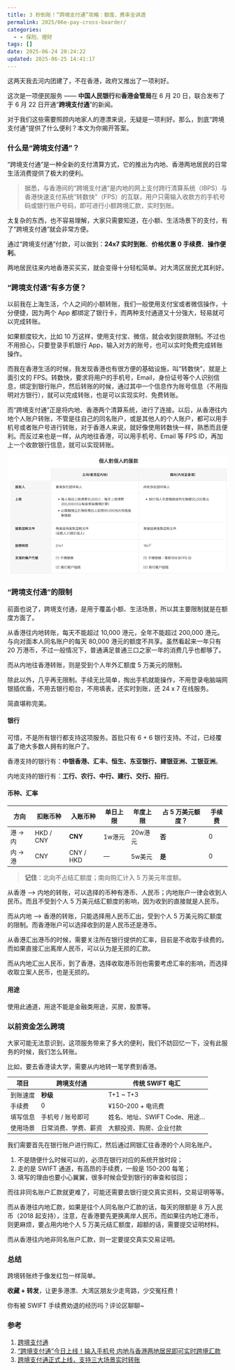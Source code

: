 ```yaml
---
title: 3 秒到账！“跨境支付通”攻略：额度、费率全讲透
permalink: 2025/06e-pay-cross-boarder/
categories:
  - - 保险、理财
tags: []
date: 2025-06-24 20:24:22
updated: 2025-06-25 14:41:17
---
```

这两天我去河内团建了，不在香港，政府又推出了一项利好。

这次是一项便民服务 —— **中国人民银行**和**香港金管局**在 6 月 20 日，联合发布了于 6 月 22 日开通“**跨境支付通**”的新闻。

对于我们这些需要照顾内地家人的港漂来说，无疑是一项利好。那么，到底“跨境支付通”提供了什么便利？本文为你揭开答案。

<!--more-->

### 什么是“跨境支付通”？

“跨境支付通”是一种全新的支付清算方式，它的推出为内地、香港两地居民的日常生活消费提供了极大的便利。

> 据悉，与香港间的“跨境支付通”是内地的网上支付跨行清算系统（IBPS）与香港快速支付系统“转数快”（FPS）的互联，用户只需输入收款方的手机号码或银行账户号码，即可进行小额跨境汇款，实时到账。

太复杂的东西，也不容易理解，大家只需要知道，在小额、生活场景下的支付，有了“跨境支付通”就会非常方便。

通过“跨境支付通”付款，可以做到：**24x7 实时到账**、**价格优惠 0 手续费**、**操作便利**。

两地居民往来内地香港买买买，就会变得十分轻松简单。对大湾区居民尤其利好。

### “跨境支付通”有多方便？

以前我在上海生活，个人之间的小额转账，我们一般使用支付宝或者微信操作，十分便捷，因为两个 App 都绑定了银行卡，而两种支付通道又十分强大，轻易就可以完成转账。

如果额度较大，比如 10 万这样，使用支付宝、微信，就会收到提款限制。不过也不用担心，只要登录手机银行 App，输入对方的账号，也可以实时免费完成转账操作。

而我在香港生活的时候，我发现香港也有很方便的基础设施，叫“转数快”，就是上面引文的 FPS。转数快，要求将用户的手机号，Email，身份证号等个人识别信息，绑定到银行账户，然后转账的时候，通过其中一个信息作为账号信息（不用指明对方银行），就可以完成转账，也是可以实现实时、免费转账。

而“跨境支付通”正是将内地、香港两个清算系统，进行了连接。以后，从香港往内地个人账户转账，不管是往自己的同名账户，或是其他人的个人账户，都可以用手机号或者账户号进行转账，对于香港人来说，就好像使用转数快一样，熟悉而且便利。而反过来也是一样，从内地往香港，可以用手机号、Email 等 FPS ID，再加上一个收款银行信息，就可以实现转账。

![](../../images/2025/06/pay-cross-boarder.png)


### “跨境支付通”的限制

前面也说了，跨境支付通，是用于覆盖小额、生活场景，所以其主要限制就是在额度方面了。

从香港往内地转账，每天不能超过 10,000 港元，全年不能超过 200,000 港元。与向对面本人同名账户的每天 80,000 港元的额度不共享。虽然看起来一年只有 20 万港币，不过一般情况下，普通满足普通三口之家一年的消费几乎也都够了。

而从内地往香港转账，则是受到个人年外汇额度 5 万美元的限制。

除此以外，几乎再无限制。手续无比简单，掏出手机就能操作，不用登录电脑端网银插优盾，不用去银行柜台，不用填表，还实时到账，还 24 x 7 在线服务。

简直堪称完美。

#### 银行

可惜，不是所有银行都支持这项服务。首批只有 6 + 6 银行支持。不过，已经覆盖了绝大多数人拥有的账户了。

香港支持的银行有：**中银香港、汇丰、恒生、东亚银行、建银亚洲、工银亚洲**。

内地支持的银行有：**工行、农行、中行、建行、交行、招行**。

#### 币种、汇率

| 方向 | 扣账币种 | 入账币种 | 单日上限 | 年度上限 | 占 5 万美元额度？ | 手续费 |
|------|----------|----------|----------|----------|------------------|--------|
| 港 → 内 | HKD / CNY | **CNY** | 1w港元 | 20w港元 | **否** | 0 |
| 内 → 港 | CNY | CNY / HKD | — | 5w美元 | **是** | 0 |

> **记住**：北向不占结汇额度；南向购汇计入 5 万美元年度额。

从香港 --> 内地的转账，可以选择的币种有港币、人民币；内地账户一律会收到人民币。而且不受到个人 5 万美元结汇额度的影响，因为收到的直接就是人民币。

而从内地 --> 香港的转账，只能选择用人民币汇出，受到个人 5 万美元购汇额度的限制。而香港账户可以选择收到的是人民币还是港币。

从香港汇出港币的时候，需要关注所在银行提供的汇率，目前是不收取手续费的。而如果直接汇出离岸人民币，可以认为是无损的汇款。

而从内地汇出人民币，到了香港，选择收取港币则也需要考虑汇率的影响，而选择收取立案人民币，也是无损的。

#### 用途

使用此通道，用途不能是金融类用途，买房，股票等。

### 以前资金怎么跨境

大家可能无法意识到，这项服务带来了多大的便利，我们不妨回忆一下，没有此服务的时候，我们怎么转账。

比如，要去香港读大学，需要从内地转一笔学费到香港。

| 项目 | 跨境支付通 | 传统 SWIFT 电汇 |
|------|-------------|-----------------|
| 到账速度 | **秒级** | T+1 ~ T+3 |
| 手续费 | 0 | ¥150–200 + 电讯费 |
| 填写信息 | 手机号 / 账号即可 | 姓名、地址、SWIFT Code、用途… |
| 使用场景 | 日常消费、学费、薪资 | 大额投资、购房、企业付款 |


我们需要首先在银行账户进行购汇，然后通过网银汇往香港的个人同名账户。

1. 不是随便什么时候可以的，必须在银行对应的系统开放时段；
2. 走的是 SWIFT 通道，有高昂的手续费，一般是 150-200 每笔；
3. 填写的理由也要小心翼翼，很多时候会受到银行的审查和驳回；

而往非同名账户汇款就更难了，可能还需要去银行提交真实资料，交易证明等等。

而从香港往内地汇款，如果是往个人同名账户汇款的话，每天的限额是 8 万人民币（2018 起支持），注意，在香港要先更换离岸人民币。而如果往内地汇港币，则更麻烦，要占用内地个人 5 万美元结汇额度，超额的话，需要提交证明材料。

而从香港往内地非同名账户汇款，则一定要提交真实交易证明。

### 总结

跨境转账终于像发红包一样简单。  

**收藏 + 转发**，让更多港漂、大湾区朋友少走弯路，少交冤枉费！

你有被 SWIFT 手续费劝退的经历吗？评论区聊聊~

### 参考

1. [跨境支付通](https://fps.hkicl.com.hk/schi/fps/consumers/payment_connect.php)
2. [“跨境支付通”今日上线！输入手机号 内地与香港两地居民即可实时跨境汇款](https://finance.sina.com.cn/stock/relnews/cn/2025-06-22/doc-infawvuv0999991.shtml)
3. [跨境支付通正式上线，支持三大场景实时转账](http://www.news.cn/tech/20250623/8c0b4c1b135444ffb678655d46753f2f/c.html)